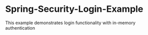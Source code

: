 # Spring-Security-Login-Example

This example demonstrates login functionality with in-memory authentication
